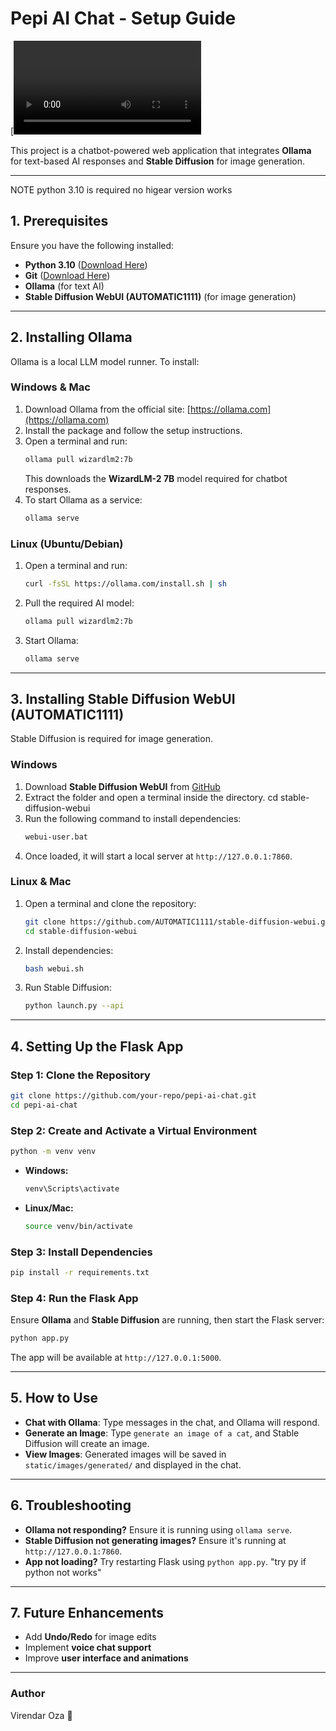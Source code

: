 # **Pepi AI Chat - Setup Guide**

[![How It Works](https://github.com/pepi-code-srt/Pepi-AI-Chat/blob/main/how%20it%20works.mp4)


This project is a chatbot-powered web application that integrates **Ollama** for text-based AI responses and **Stable Diffusion** for image generation.

---

NOTE
python 3.10 is required no higear version works 

## **1. Prerequisites**
Ensure you have the following installed:
- **Python 3.10** ([Download Here](https://www.python.org/downloads/))
- **Git** ([Download Here](https://git-scm.com/downloads))
- **Ollama** (for text AI)
- **Stable Diffusion WebUI (AUTOMATIC1111)** (for image generation)

---

## **2. Installing Ollama**
Ollama is a local LLM model runner. To install:

### **Windows & Mac**
1. Download Ollama from the official site: [https://ollama.com](https://ollama.com)
2. Install the package and follow the setup instructions.
3. Open a terminal and run:
   ```sh
   ollama pull wizardlm2:7b
   ```
   This downloads the **WizardLM-2 7B** model required for chatbot responses.
4. To start Ollama as a service:
   ```sh
   ollama serve
   ```

### **Linux (Ubuntu/Debian)**
1. Open a terminal and run:
   ```sh
   curl -fsSL https://ollama.com/install.sh | sh
   ```
2. Pull the required AI model:
   ```sh
   ollama pull wizardlm2:7b
   ```
3. Start Ollama:
   ```sh
   ollama serve
   ```

---

## **3. Installing Stable Diffusion WebUI (AUTOMATIC1111)**
Stable Diffusion is required for image generation.

### **Windows**
1. Download **Stable Diffusion WebUI** from [GitHub](https://github.com/AUTOMATIC1111/stable-diffusion-webui)
2. Extract the folder and open a terminal inside the directory.
cd stable-diffusion-webui
3. Run the following command to install dependencies:
   ```sh
   webui-user.bat
   ```
4. Once loaded, it will start a local server at `http://127.0.0.1:7860`.

### **Linux & Mac**
1. Open a terminal and clone the repository:
   ```sh
   git clone https://github.com/AUTOMATIC1111/stable-diffusion-webui.git
   cd stable-diffusion-webui
   ```
2. Install dependencies:
   ```sh
   bash webui.sh
   ```
3. Run Stable Diffusion:
   ```sh
   python launch.py --api
   ```

---

## **4. Setting Up the Flask App**

### **Step 1: Clone the Repository**
```sh
git clone https://github.com/your-repo/pepi-ai-chat.git
cd pepi-ai-chat
```

### **Step 2: Create and Activate a Virtual Environment**
```sh
python -m venv venv
```
- **Windows:**
  ```sh
  venv\Scripts\activate
  ```
- **Linux/Mac:**
  ```sh
  source venv/bin/activate
  ```

### **Step 3: Install Dependencies**
```sh
pip install -r requirements.txt
```

### **Step 4: Run the Flask App**
Ensure **Ollama** and **Stable Diffusion** are running, then start the Flask server:
```sh
python app.py
```
The app will be available at `http://127.0.0.1:5000`.

---

## **5. How to Use**
- **Chat with Ollama**: Type messages in the chat, and Ollama will respond.
- **Generate an Image**: Type `generate an image of a cat`, and Stable Diffusion will create an image.
- **View Images**: Generated images will be saved in `static/images/generated/` and displayed in the chat.

---

## **6. Troubleshooting**
- **Ollama not responding?** Ensure it is running using `ollama serve`.
- **Stable Diffusion not generating images?** Ensure it's running at `http://127.0.0.1:7860`.
- **App not loading?** Try restarting Flask using `python app.py`.
"try py if python not works"

---

## **7. Future Enhancements**
- Add **Undo/Redo** for image edits
- Implement **voice chat support**
- Improve **user interface and animations**

---

### **Author**
Virendar Oza 🚀

